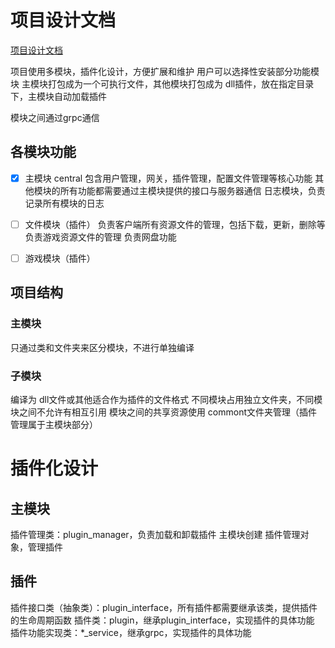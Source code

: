 # 项目设计文档
[项目设计文档](project_docunment/aaa.md)

项目使用多模块，插件化设计，方便扩展和维护
用户可以选择性安装部分功能模块
主模块打包成为一个可执行文件，其他模块打包成为 dll插件，放在指定目录下，主模块自动加载插件

模块之间通过grpc通信

## 各模块功能
- [x] 主模块 central
包含用户管理，网关，插件管理，配置文件管理等核心功能
其他模块的所有功能都需要通过主模块提供的接口与服务器通信
日志模块，负责记录所有模块的日志

- [ ] 文件模块（插件）
负责客户端所有资源文件的管理，包括下载，更新，删除等
负责游戏资源文件的管理
负责网盘功能

- [ ] 游戏模块（插件）


## 项目结构
### 主模块
只通过类和文件夹来区分模块，不进行单独编译

### 子模块
编译为 dll文件或其他适合作为插件的文件格式
不同模块占用独立文件夹，不同模块之间不允许有相互引用
模块之间的共享资源使用 commont文件夹管理（插件管理属于主模块部分）


# 插件化设计
## 主模块
插件管理类：plugin_manager，负责加载和卸载插件
主模块创建 插件管理对象，管理插件

## 插件
插件接口类（抽象类）：plugin_interface，所有插件都需要继承该类，提供插件的生命周期函数
插件类：plugin，继承plugin_interface，实现插件的具体功能
插件功能实现类：*_service，继承grpc，实现插件的具体功能
